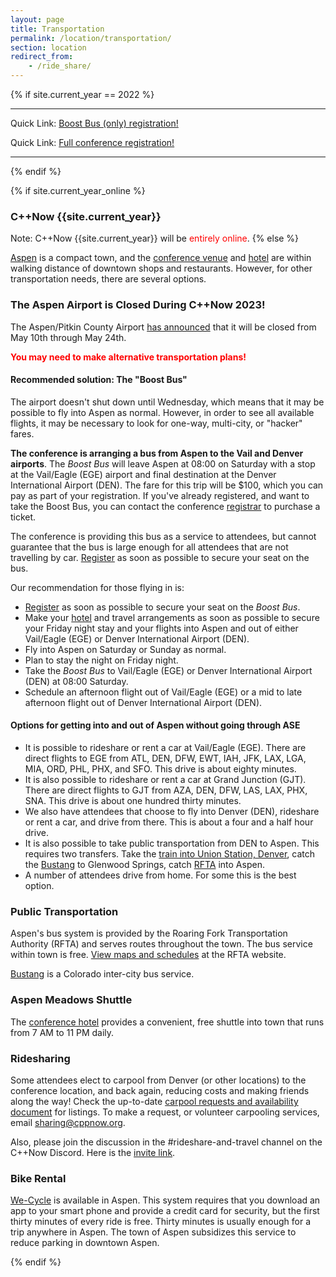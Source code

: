 ```yaml
---
layout: page
title: Transportation
permalink: /location/transportation/
section: location
redirect_from:
    - /ride_share/
---
```


{% if site.current_year == 2022 %}

<hr>

Quick Link: [Boost Bus (only) registration!](https://na.eventscloud.com/675518)

Quick Link: [Full conference registration!]({{site.krueger_reg_URL}})

<hr>

{% endif %}


{% if site.current_year_online %}
### C++Now {{site.current_year}}

Note: C++Now {{site.current_year}} will be <span style="color: red;">entirely online</span>.
{% else %}

[Aspen](https://en.wikipedia.org/wiki/Aspen,_Colorado) is a compact town, and the [conference venue](http://www.aspenphys.org/) and [hotel](https://www.aspenmeadows.com/) are within walking distance of downtown shops and restaurants. However, for other transportation needs, there are several options.

### The Aspen Airport is Closed During C++Now 2023!

The Aspen/Pitkin County Airport [has announced](https://pitkincounty.com/civicalerts.aspx?AID=524) that it will be closed from May 10th through May 24th.

<span style="color:red;">**You may need to make alternative transportation plans!**<span>

#### Recommended solution: The "Boost Bus"

The airport doesn't shut down until Wednesday, which means that it may be possible to fly into Aspen as normal.  However, in order to see all available flights, it may be necessary to look for one-way, multi-city, or "hacker" fares.

**The conference is arranging a bus from Aspen to the Vail and Denver airports**. The *Boost Bus* will leave Aspen at 08:00 on Saturday with a stop at the Vail/Eagle (EGE) airport and final destination at the Denver International Airport (DEN). The fare for this trip will be $100, which you can pay as part of your registration.  If you've already registered, and want to take the Boost Bus, you can contact the conference [registrar](mailto:registrar@cppnow.org) to purchase a ticket.

The conference is providing this bus as a service to attendees, but cannot guarantee that the bus is large enough for all attendees that are not travelling by car. [Register](/announcements/2023/01/2023-registration-is-open/) as soon as possible to secure your seat on the bus.

Our recommendation for those flying in is:
* [Register](/announcements/2023/01/2023-registration-is-open/) as soon as possible to secure your seat on the *Boost Bus*.
* Make your [hotel](/location/lodging/) and travel arrangements as soon as possible to secure your Friday night stay and your flights into Aspen and out of either Vail/Eagle (EGE) or Denver International Airport (DEN).
* Fly into Aspen on Saturday or Sunday as normal.
* Plan to stay the night on Friday night.
* Take the *Boost Bus* to Vail/Eagle (EGE) or Denver International Airport (DEN) at 08:00 Saturday.
* Schedule an afternoon flight out of Vail/Eagle (EGE) or a mid to late afternoon flight out of Denver International Airport (DEN).

#### Options for getting into and out of Aspen without going through ASE

* It is possible to rideshare or rent a car at Vail/Eagle (EGE). There are direct flights to EGE from ATL, DEN, DFW, EWT, IAH, JFK, LAX, LGA, MIA, ORD, PHL, PHX, and SFO. This drive is about eighty minutes.
* It is also possible to rideshare or rent a car at Grand Junction (GJT). There are direct flights to GJT from AZA, DEN, DFW, LAS, LAX, PHX, SNA. This drive is about one hundred thirty minutes.
* We also have attendees that choose to fly into Denver (DEN), rideshare or rent a car, and drive from there. This is about a four and a half hour drive.
* It is also possible to take public transportation from DEN to Aspen. This requires two transfers. Take the [train into Union Station, Denver](https://www.rtd-denver.com/), catch the [Bustang](https://ridebustang.com/) to Glenwood Springs, catch [RFTA](https://www.rfta.com/) into Aspen.
* A number of attendees drive from home. For some this is the best option.

### Public Transportation

Aspen's bus system is provided by the Roaring Fork Transportation Authority (RFTA) and serves routes throughout the town. The bus service within town is free. [View maps and schedules](https://www.rfta.com/) at the RFTA website.

[Bustang](https://ridebustang.com/) is a Colorado inter-city bus service.

### Aspen Meadows Shuttle

The [conference hotel](https://www.aspenmeadows.com/) provides a convenient, free shuttle into town that runs from 7 AM to 11 PM daily.

### Ridesharing

Some attendees elect to carpool from Denver (or other locations) to the conference location, and back again, reducing costs and making friends along the way! Check the up-to-date [carpool requests and availability document](https://docs.google.com/spreadsheets/d/1izqsmyMEP86ard-wQjoPvdEepdHk2_I8k96O1XgcbZc) for listings. To make a request, or volunteer carpooling services, email [sharing@cppnow.org](mailto:sharing@cppnow.org).

Also, please join the discussion in the #rideshare-and-travel channel on the C++Now Discord. Here is the [invite link](https://discord.gg/UZWwKFa6rr).

### Bike Rental

[We-Cycle](https://www.we-cycle.org/) is available in Aspen. This system requires that you download an app to your smart phone and provide a credit card for security, but the first thirty minutes of every ride is free. Thirty minutes is usually enough for a trip anywhere in Aspen. The town of Aspen subsidizes this service to reduce parking in downtown Aspen.

{% endif %}
